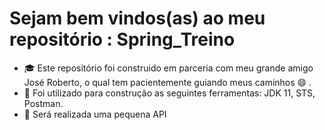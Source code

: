 # Sejam bem vindos(as) ao meu repositório : Spring_Treino


- :mortar_board: Este repositório foi construido em parceria com meu grande amigo José Roberto, o qual tem pacientemente guiando meus caminhos 😄 .
- :construction: Foi utilizado para construção as seguintes ferramentas: JDK 11, STS, Postman.
- :memo: Será realizada uma pequena API 
